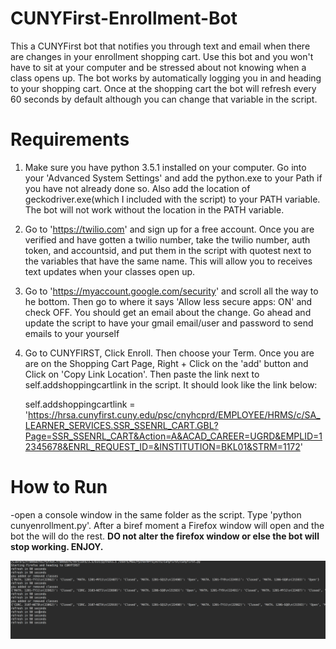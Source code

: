# CUNYFirst-Enrollment-Bot
This a CUNYFirst bot that notifies you through text and email when there are changes in your enrollment shopping cart. Use this bot and you won't have to sit at your computer and be stressed about not knowing when a class opens up. The bot works by automatically logging you in and heading to your shopping cart. Once at the shopping cart the bot will refresh every 60 seconds by default although you can change that variable in the script.

# Requirements
1. Make sure you have python 3.5.1 installed on your computer. Go into your 'Advanced System Settings' and add the python.exe to your Path if you have not already done so. Also add the location of geckodriver.exe(which I included with the script) to your PATH variable. The bot will not work without the location in the PATH variable.

2. Go to 'https://twilio.com' and sign up for a free account. Once you are verified and have gotten a twilio number, take the twilio number, auth token, and accountsid, and put them in the script with quotest next to the variables that have the same name. This will allow you to receives text updates when your classes open up.

3. Go to 'https://myaccount.google.com/security' and scroll all the way to he bottom. Then go to where it says 'Allow less secure apps: ON' and check OFF. You should get an email about the change. Go ahead and update the script to have your gmail email/user and password to send emails to your yourself

4. Go to CUNYFIRST, Click Enroll. Then choose your Term. Once you are are on the Shopping Cart Page, Right + Click on the 'add' button and Click on 'Copy Link Location'.  Then paste the link next to self.addshoppingcartlink in the script. It should look like the link below:

    self.addshoppingcartlink = 'https://hrsa.cunyfirst.cuny.edu/psc/cnyhcprd/EMPLOYEE/HRMS/c/SA_LEARNER_SERVICES.SSR_SSENRL_CART.GBL?Page=SSR_SSENRL_CART&Action=A&ACAD_CAREER=UGRD&EMPLID=12345678&ENRL_REQUEST_ID=&INSTITUTION=BKL01&STRM=1172'
    
# How to Run
-open a console window in the same folder as the script. Type 'python cunyenrollment.py'. After a biref moment a Firefox window will open and the bot the will do the rest. **DO not alter the firefox window or else the bot will stop working. ENJOY.**

![Bot in Action](https://github.com/Maxthecoder1/CUNYFirst-Enrollment-Bot/blob/master/Screen%20Shot%202016-11-23%20at%2011.36.16%20AM.png?raw=true "CUNYFirst Enrollment Bot")
